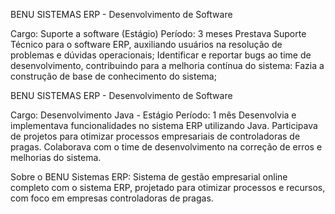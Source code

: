 BENU SISTEMAS ERP - Desenvolvimento de Software

Cargo: Suporte a software (Estágio)
Período: 3 meses 
Prestava Suporte Técnico para o software ERP, auxiliando usuários na resolução de problemas e dúvidas operacionais;
Identificar e reportar bugs ao time de desenvolvimento, contribuindo para a melhoria contínua do sistema:
Fazia a construção de base de conhecimento do sistema;

BENU SISTEMAS ERP - Desenvolvimento de Software

Cargo: Desenvolvimento Java - Estágio
Período: 1 mês 
Desenvolvia e implementava funcionalidades no sistema ERP utilizando Java.
Participava de projetos para otimizar processos empresariais de controladoras de pragas.
Colaborava com o time de desenvolvimento na correção de erros e melhorias do sistema.

Sobre o BENU Sistemas ERP:
Sistema de gestão empresarial online completo com o sistema ERP, projetado para otimizar processos e recursos, com foco em empresas controladoras de pragas.
